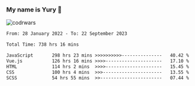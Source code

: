 ### My name is Yury 👋 
![codrwars](https://www.codewars.com/users/litury/badges/micro) 


<!--START_SECTION:waka-->

```txt
From: 28 January 2022 - To: 22 September 2023

Total Time: 738 hrs 16 mins

JavaScript       298 hrs 23 mins >>>>>>>>>>---------------   40.42 %
Vue.js           126 hrs 16 mins >>>>---------------------   17.10 %
HTML             114 hrs 2 mins  >>>>---------------------   15.45 %
CSS              100 hrs 4 mins  >>>----------------------   13.55 %
SCSS             54 hrs 55 mins  >>-----------------------   07.44 %
```

<!--END_SECTION:waka-->

